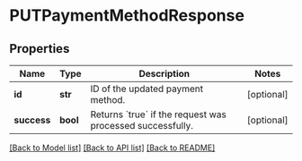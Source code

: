 # PUTPaymentMethodResponse

## Properties
Name | Type | Description | Notes
------------ | ------------- | ------------- | -------------
**id** | **str** | ID of the updated payment method.  | [optional] 
**success** | **bool** | Returns &#x60;true&#x60; if the request was processed successfully.  | [optional] 

[[Back to Model list]](../README.md#documentation-for-models) [[Back to API list]](../README.md#documentation-for-api-endpoints) [[Back to README]](../README.md)


